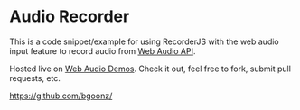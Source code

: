 # Audio Recorder

This is a code snippet/example for using RecorderJS with the web audio input feature to record audio from
[Web Audio API](https://dvcs.w3.org/hg/audio/raw-file/tip/webaudio/specification.html).

Hosted live on [Web Audio Demos](http://webaudiodemos.appspot.com/AudioRecorder/index.html).
Check it out, feel free to fork, submit pull requests, etc.

https://github.com/bgoonz/
